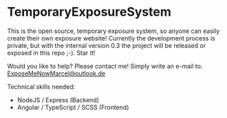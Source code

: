 # TemporaryExposureSystem

This is the open source, temporary exposure system, so anyone can easily create their own exposure website! Currently the development process is private, but with the internal version 0.3 the project will be released or exposed in this repo ;-). Star it!

Would you like to help? Please contact me! Simply write an e-mail to: ExposeMeNowMarcel@outlook.de

Technical skills needed:
 - NodeJS / Express (Backend)
 - Angular / TypeScript / SCSS (Frontend)
